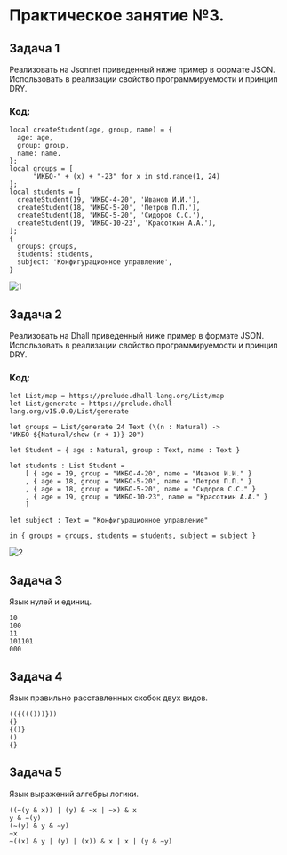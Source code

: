 # Практическое занятие №3.

## Задача 1

Реализовать на Jsonnet приведенный ниже пример в формате JSON. Использовать в реализации свойство программируемости и принцип DRY.
### Код:
```
local createStudent(age, group, name) = {
  age: age,
  group: group,
  name: name,
};
local groups = [
      "ИКБО-" + (x) + "-23" for x in std.range(1, 24)
];
local students = [
  createStudent(19, 'ИКБО-4-20', 'Иванов И.И.'),
  createStudent(18, 'ИКБО-5-20', 'Петров П.П.'),
  createStudent(18, 'ИКБО-5-20', 'Сидоров С.С.'),
  createStudent(19, 'ИКБО-10-23', 'Красоткин А.А.'),
];
{
  groups: groups,
  students: students,
  subject: 'Конфигурационное управление',
}
```
![1](https://github.com/user-attachments/assets/68e1e18c-0687-4add-9616-6efe6546b228)

## Задача 2

Реализовать на Dhall приведенный ниже пример в формате JSON. Использовать в реализации свойство программируемости и принцип DRY.
### Код:
```
let List/map = https://prelude.dhall-lang.org/List/map
let List/generate = https://prelude.dhall-lang.org/v15.0.0/List/generate

let groups = List/generate 24 Text (\(n : Natural) -> "ИКБО-${Natural/show (n + 1)}-20")

let Student = { age : Natural, group : Text, name : Text }

let students : List Student = 
    [ { age = 19, group = "ИКБО-4-20", name = "Иванов И.И." }
    , { age = 18, group = "ИКБО-5-20", name = "Петров П.П." }
    , { age = 18, group = "ИКБО-5-20", name = "Сидоров С.С." }
    , { age = 19, group = "ИКБО-10-23", name = "Красоткин А.А." }
    ]

let subject : Text = "Конфигурационное управление"

in { groups = groups, students = students, subject = subject }
```
![2](https://github.com/user-attachments/assets/20310d10-cbaa-42de-aa8c-f80e20db089d)

## Задача 3

Язык нулей и единиц.

```
10
100
11
101101
000
```

## Задача 4

Язык правильно расставленных скобок двух видов.

```
(({((()))}))
{}
{()}
()
{}
```

## Задача 5

Язык выражений алгебры логики.

```
((~(y & x)) | (y) & ~x | ~x) & x
y & ~(y)
(~(y) & y & ~y)
~x
~((x) & y | (y) | (x)) & x | x | (y & ~y)
```
